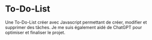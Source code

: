 # To-Do-List

Une To-Do-List créer avec Javascript permettant de créer, modifier et supprimer des tâches.
Je me suis également aidé de ChatGPT pour optimiser et finaliser le projet.
